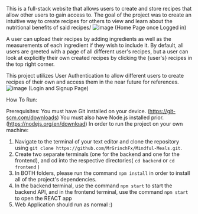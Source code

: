 This is a full-stack website that allows users to create and store recipes that allow other users to gain access to. The goal of the project was to create an intuitive way to create recipes for others to view and learn about the nutritional benefits of said recipes/
 ![image](https://github.com/MrGrinchFx/Mindful-Meals/assets/121095365/026b4797-206f-4bb1-82d1-ecc0b7023948) (Home Page once Logged in)

 A user can upload their recipes by adding ingredients as well as the measurements of each ingredient if they wish to include it.
 By default, all users are greeted with a page of all different user's recipes, but a user can look at explicitly their own created recipes by clicking the {user's} recipes in the top right corner.

 This project utilizes User Authentication to allow different users to create recipes of their own and access them in the near future for references.
 ![image](https://github.com/MrGrinchFx/Mindful-Meals/assets/121095365/be43d246-45bf-40a2-bb00-8fa6e6e4b9bf) (Login and Signup Page)



 How To Run:
 
 Prerequisites:
 You must have Git installed on your device. (https://git-scm.com/downloads)
 You must also have Node.js installed prior. (https://nodejs.org/en/download)
 In order to run the project on your own machine:
 1) Navigate to the terminal of your text editor and clone the repository using ``git clone https://github.com/MrGrinchFx/Mindful-Meals.git``.
 2) Create two separate terminals (one for the backend and one for the frontend), and cd into the respective directories( ``cd backend`` or ``cd frontend`` )
 3) In BOTH folders, please run the command ``npm install`` in order to install all of the project's dependencies.
 4) In the backend terminal, use the command ``npm start`` to start the backend API, and in the frontend terminal, use the command ``npm start`` to open the REACT app
 5) Web Application should run as normal :)


 
